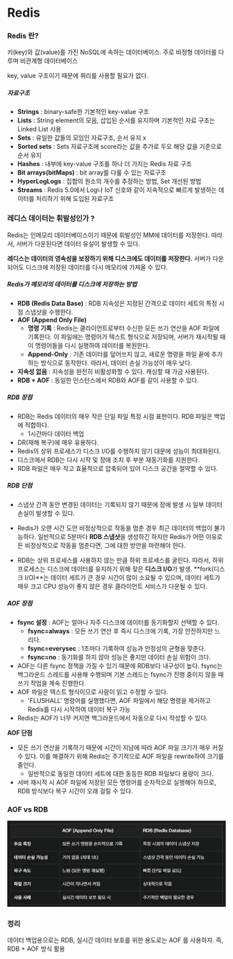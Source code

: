 # Redis



### Redis 란?

키(key)와 값(value)를 가진 NoSQL에 속하는 데이터베이스. 주로 비정형 데이터를 다루며 비관계형 데이터베이스

key, value 구조이기 때문에 쿼리를 사용할 필요가 없다.



##### 자료구조

- **Strings** : binary-safe한 기본적인 key-value 구조
- **Lists** : String element의 모음, 삽입된 순서를 유지하며 기본적인 자료 구조는 Linked List 사용
- **Sets** : 유일한 값들의 모임인 자료구조, 순서 유지 x
- **Sorted sets** : Sets 자료구조에 score라는 값을 추가로 두오 해당 값을 기준으로 순서 유지
- **Hashes** : 내부에 key-value 구조를 하나 더 가지는 Redis 자료 구조
- **Bit arrays(bitMaps)** : bit array를 다룰 수 있는 자료구조
- **HyperLogLogs** : 집합의 원소의 개수를 추정하는 방법, Set 개선된 방법
- **Streams** : Redis 5.0에서 Log나 IoT 신호와 같이 지속적으로 빠르게 발생하는 데이터를 처리하기 위해 도입된 자료구조



### 레디스 데이터는 휘발성인가 ?

Redis는 인메모리 데이터베이스이기 때문에 휘발성인 MM에 데이터를 저장한다. 따라서, 서버가 다운된다면 데이터 유실이 발생할 수 있다.



**레디스는 데이터의 영속성을 보장하기 위해 디스크에도 데이터를 저장한다.** 서버가 다운되어도 디스크에 저장된 데이터를 다시 메모리에 가져올 수 있다.



##### Redis가 메모리의 데이터를 디스크에 저장하는 방법

- **RDB (Redis Data Base)** : RDB 지속성은 지정된 간격으로 데이터 세트의 특정 시점 스냅샷을 수행한다.
- **AOF (Append Only File)**
  - **명령 기록** : Redis는 클라이언트로부터 수신한 모든 쓰기 연산을 AOF 파일에 기록한다. 이 파일에는 명령어가 텍스트 형식으로 저장되며, 서버가 재시작될 때 이 명령어들을 다시 실행하여 데이터를 복원한다.
  - **Append-Only** : 기존 데이터를 덮어쓰지 않고, 새로운 명령을 파일 끝에 추가하는 방식으로 동작한다. 따라서, 데이터 손실 가능성이 매우 낮다.
- **지속성 없음** : 지속성을 완전히 비활성화할 수 있다. 캐싱할 때 가금 사용된다.
- **RDB + AOF** : 동일한 인스턴스에서 RDB와 AOF를 같이 사용할 수 있다.



##### RDB 장점

- RDB는 Redis 데이터의 매우 작은 단일 파일 특정 시점 표현이다. RDB 파일은 백업에 적합하다.
  - 1시간마다 데이터 백업
- DR(재해 복구)에 매우 유용하다.
- Redis의 상위 프로세스가 디스크 I/O를 수행하지 않기 대문에 성능이 최대화된다.
- 디스크에서 RDB는 다시 시작 및 장애 조치 후 부분 재동기화를 지원한다.
- RDB 파일은 매우 작고 효율적으로 압축되어 있어 디스크 공간을 절약할 수 있다.



##### RDB 단점

- 스냅샷 간격 동안 변경된 데이터는 기록되지 않기 때문에 장애 발생 시 일부 데이터 손실이 발생할 수 있다.

- Redis가 오랜 시간 도안 비정상적으로 작동을 멈춘 경우 최근 데이터의 백업이 불가능하다. 일반적으로 5분마다 **RDB 스냅샷**을 생성하긴 하지만 Redis가 어떤 이유로든 비정상적으로 작동을 멈춘다면, 그에 대한 방안을 마련해야 한다. 

- RDB는 상위 프로세스를 사용하지 않는 만큼 하위 프로세스를 굴린다. 따라서, 하위 프로세스는 디스크에 데이터를 유지하기 위해 잦은 **디스크 I/O**가 발생. **fork(디스크 I/O)**는 데이터 세트가 큰 경우 시간이 많이 소요될 수 있으며, 데이터 세트가 매우 크고 CPU 성능이 좋지 않은 경우 클라이언트 서비스가 다운될 수 있다.



##### AOF 장점

- **fsync 설정** : AOF는 얼마나 자주 디스크에 데이터를 동기화할지 선택할 수 있다.
  - **fsync=always** : 모든 쓰기 연산 후 즉시 디스크에 기록, 가장 안전하지만 느리다.
  - **fsync=everysec** :  1초마다 기록하여 성능과 안정성의 균형을 맞춘다.
  - **fsync=no** : 동기화를 하지 않아 성능은 좋지만 데이터 손실 위험이 크다.
- AOF는 다른 fsync 정책을 가질 수 있기 때문에 RDB보다 내구성이 높다. fsync는 백그라운드 스레드를 사용해 수행되며 기본 스레드는 fsync가 진행 중이지 않을 때 쓰기 작업을 계속 진행한다.
- AOF 파일은 텍스트 형식이므로 사람이 읽고 수정할 수 있다.
  - 'FLUSHALL' 명령어를 실행했다면, AOF 파일에서 해당 명령을 제거하고 Redis를 다시 시작하여 데이터 복구 가능
- Redis는 AOF가 너무 커지면 백그라운드에서 자동으로 다시 작성할 수 있다.



**AOF 단점**

- 모든 쓰기 연산을 기록하기 때문에 시간이 지남에 따라 AOF 파일 크기가 매우 커질 수 있다. 이를 해결하기 위해 Redis는 주기적으로 AOF 파일을 rewrite하여 크기를 줄인다.
  - 일반적으로 동일한 데이터 세트에 대한 동등한 RDB 파일보다 용량이 크다.
- 서버 재시작 시 AOF 파일에 저장된 모든 명령어를 순차적으로 실행해야 하므로, RDB 방식보다 복구 시간이 오래 걸릴 수 있다.



### AOF vs RDB

![image-20241110205926121](../images/image-20241110205926121.png)



### 정리

데이터 백업용으로는 RDB, 실시간 데이터 보호를 위한 용도로는 AOF 를 사용하자. 즉, RDB + AOF 방식 활용